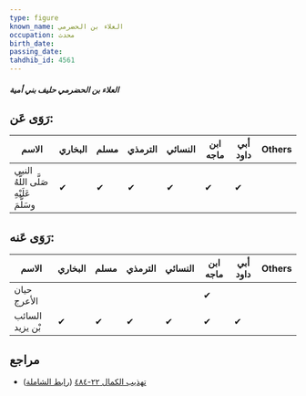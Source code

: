 ```yaml
---
type: figure
known_name: العلاء بن الحضرمي
occupation: محدث
birth_date:
passing_date:
tahdhib_id: 4561
---
```

##### العلاء بن الحضرمي حليف بني أمية

## رَوَى عَن:
| الاسم                                  | البخاري | مسلم | الترمذي | النسائي | ابن ماجه | أبي داود | Others |
| -------------------------------------- | ------- | ---- | ------- | ------- | -------- | -------- | ------ |
| النبي صَلَّى اللَّهُ عَلَيْهِ وسَلَّمَ | ✔       | ✔    | ✔       | ✔       | ✔        | ✔        |        |
## رَوَى عَنه:
| الاسم           | البخاري | مسلم | الترمذي | النسائي | ابن ماجه | أبي داود | Others |
| --------------- | ------- | ---- | ------- | ------- | -------- | -------- | ------ |
| حيان الأعرج     |         |      |         |         | ✔        |          |        |
| السائب بْن يزيد | ✔       | ✔    | ✔       | ✔       | ✔        | ✔        |        |
## مراجع
- [تهذيب الكمال ٢٢-٤٨٤](obsidian://open?vault=Tahdhib-al-Kamal&file=Figures/٤٥٦١-العلاء%20بن%20الحضرمي%20حليف%20بني%20أمية) ([رابط الشاملة](https://shamela.ws/book/3722/11737))